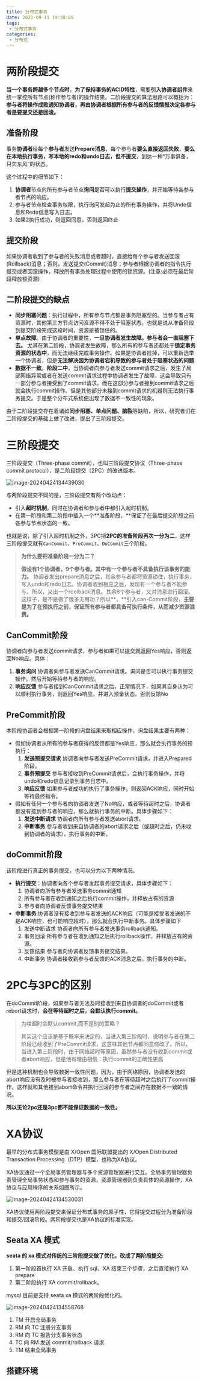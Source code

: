 ```yaml
---
title: 分布式事务
date: 2021-09-11 19:38:05
tags:
 - 分布式事务
categories:
 - 分布式
---
```


#  两阶段提交

**当一个事务跨越多个节点时**，**为了保持事务的ACID特性**，需要**引入协调者组件**来统一掌控所有节点(称作参与者)的操作结果。二阶段提交的算法思路可以概括为：**参与者将操作成败通知协调者，再由协调者根据所有参与者的反馈情报决定各参与者是要提交还是回滚。**

## 准备阶段

事务**协调者**给每个**参与者**发送**Prepare消息**，每个参与者**要么直接返回失败**，**要么在本地执行事务，写本地的redo和undo日志，但不提交**，到达一种“万事俱备，只欠东风”的状态。

这个过程中的细节如下：

1. **协调者**节点向所有参与者节点**询问**是否可以执行**提交操作**，并开始等待各参与者节点的响应。
2. 参与者节点检查事务权限，执行询问发起为止的所有事务操作，并将Undo信息和Redo信息写入日志。
3. 如果2执行成功，则返回同意，否则返回终止

## 提交阶段

如果协调者收到了参与者的失败消息或者超时，直接给每个参与者发送回滚(Rollback)消息；否则，发送提交(Commit)消息；参与者根据协调者的指令执行提交或者回滚操作，释放所有事务处理过程中使用的锁资源。(注意:必须在最后阶段释放锁资源)

## 二阶段提交的缺点

- **同步阻塞问题**：执行过程中，所有参与节点都是事务阻塞型的。当参与者占有资源时，其他第三方节点访问资源不得不处于阻塞状态。也就是说从准备阶段到提交阶段完成这段时间，资源是被锁住的。
- **单点故障**。由于协调者的重要性，**一旦协调者发生故障。参与者会一直阻塞下去。** 尤其在第二阶段，协调者发生故障，那么所有的参与者还都处于**锁定事务资源的状态中**，而无法继续完成事务操作。如果是协调者挂掉，可以重新选举一个协调者，但是**无法解决因为协调者宕机导致的参与者处于阻塞状态的问题**
- **数据不一致**。**阶段二中**，当协调者向参与者发送commit请求之后，发生了局部网络异常或者在发送commit请求过程中协调者发生了故障，这会导致只有一部分参与者接受到了commit请求。而在这部分参与者接到commit请求之后就会执行commit操作。但是其他部分未接到commit请求的机器则无法执行事务提交。于是整个分布式系统便出现了数据不一致性的现象。

由于二阶段提交存在着诸如**同步阻塞、单点问题、脑裂**等缺陷，所以，研究者们在二阶段提交的基础上做了改进，提出了三阶段提交。

# 三阶段提交

三阶段提交（Three-phase commit），也叫三阶段提交协议（Three-phase commit protocol），是二阶段提交（2PC）的改进版本。

![image-20240424134439030](images/image-20240424134439030.png)

与两阶段提交不同的是，三阶段提交有两个改动点：

- 引入**超时机制**。同时在协调者和参与者中都引入超时机制。
- 在第一阶段和第二阶段中插入一个**准备阶段，**保证了在最后提交阶段之前各参与节点状态的一致。

也就是说，除了引入超时机制之外，3PC把**2PC的准备阶段再次一分为二**，这样三阶段提交就有`CanCommit`、`PreCommit`、`DoCommit`三个阶段。

> **为什么要把准备阶段一分为二？**
>
> **假设有1个协调者，9个参与者。其中有一个参与者不具备执行该事务的能力。** 协调者发出prepare消息之后，其余参与者都将资源锁住，执行事务，写入undo和redo日志。协调者收到相应之后，发现有一个参与者不能参与。所以，又出一个roolback消息。其余8个参与者，又对消息进行回滚。这样子，是不是做了很多无用功？所以**，**引入can-Commit阶段，**主要是为了在预执行之前，保证所有参与者都具备可执行条件，从而减少资源浪费。**

## CanCommit阶段

协调者向参与者发送commit请求，参与者如果可以提交就返回Yes响应，否则返回No响应。具体：

1. **事务询问** 协调者向参与者发送CanCommit请求。询问是否可以执行事务提交操作。然后开始等待参与者的响应。
2. **响应反馈** 参与者接到CanCommit请求之后，正常情况下，如果其自身认为可以顺利执行事务，则返回Yes响应，并进入预备状态。否则反馈No

## PreCommit阶段

本阶段协调者会根据第一阶段的询盘结果采取相应操作，询盘结果主要有两种：

- 假如协调者从所有的参与者获得的反馈都是Yes响应，那么就会执行事务的预执行：
  1. **发送预提交请求** 协调者向参与者发送PreCommit请求，并进入Prepared阶段。
  2. **事务预提交** 参与者接收到PreCommit请求后，会执行事务操作，并将undo和redo信息记录到事务日志中。
  3. **响应反馈** 如果参与者成功的执行了事务操作，则返回ACK响应，同时开始等待最终指令。
- 假如有任何一个参与者向协调者发送了No响应，或者等待超时之后，协调者都没有接到参与者的响应，那么就执行事务的中断。具体步骤如下：
  1. **发送中断请求** 协调者向所有参与者发送abort请求。
  2. **中断事务** 参与者收到来自协调者的abort请求之后（或超时之后，仍未收到协调者的请求），执行事务的中断。

## doCommit阶段

该阶段进行真正的事务提交，也可以分为以下两种情况。

- **执行提交**：协调者向各个参与者发起事务提交请求，具体步骤如下：
  1. 协调者向所有参与者发送事务commit通知
  2. 所有参与者在收到通知之后执行commit操作，并释放占有的资源
  3. 参与者向协调者反馈事务提交结果
- **中断事务**:协调者没有接收到参与者发送的ACK响应（可能是接受者发送的不是ACK响应，也可能响应超时），那么就会执行中断事务。具体步骤如下
  1. 发送中断请求 协调者向所有参与者发送事务rollback通知。
  2. 事务回滚 所有参与者在收到通知之后执行rollback操作，并释放占有的资源。
  3. 反馈结果 参与者向协调者反馈事务提交结果。
  4. 中断事务 协调者接收到参与者反馈的ACK消息之后，执行事务的中断。

# 2PC与3PC的区别

在doCommit阶段，如果参与者无法及时接收到来自协调者的doCommit或者rebort请求时，**会在等待超时之后，会默认执行commit。**

> 为啥超时会默认commit,而不是别的策略？
>
> 其实这个应该是基于概率来决定的，当进入第三阶段时，说明参与者在第二阶段已经收到了PreCommit请求，这意味其他节点都同意修改了。所以，当进入第三阶段时，由于网络超时等原因，虽然参与者没有收到commit或者abort响应，但是他有理由相信：执行commit的正确性更高

但是这种机制也会导致数据一致性问题，因为，由于网络原因，协调者发送的abort响应没有及时被参与者接收到，那么参与者在等待超时之后执行了commit操作。这样就和其他接到abort命令并执行回滚的参与者之间存在数据不一致的情况。

**所以无论2pc还是3pc都不能保证数据的一致性。**

# XA协议

最早的分布式事务模型是由 X/Open 国际联盟提出的 X/Open Distributed Transaction Processing（DTP）模型，也称为XA协议。

XA协议通过一个全局事务管理器与多个资源管理器进行交互。全局事务管理器负责管理全局事务状态和参与事务的资源，资源管理器则负责具体的资源操作，XA协议与应用程序的关系如图所示。

![image-20240424134530031](images/image-20240424134530031.png)



XA协议使用两阶段提交来保证分布式事务的原子性，它将提交过程分为准备阶段和提交/回滚阶段。两阶段提交也是XA协议的标准实现。

## Seata XA 模式

**seata 的 xa 模式对传统的三阶段提交做了优化，改成了两阶段提交:**

1. 第一阶段首执行 XA 开启、执行 sql、XA 结束三个步骤，之后直接执行 XA prepare
2. 第二阶段执行 XA commit/rollback。

mysql 目前是支持 seata xa 模式的两阶段优化的。

![image-20240424134558768](images/image-20240424134558768.png)

1. TM 开启全局事务
2. RM 向 TC 注册分支事务
3. RM 向 TC 报告分支事务状态
4. TC 向 RM 发送 commit/rollback 请求
5. TM 结束全局事务

## 搭建环境



